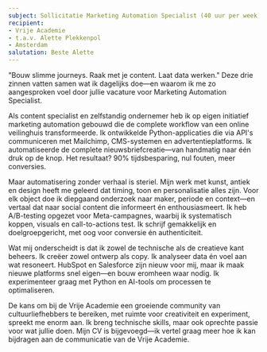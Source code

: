 ```yaml
---
subject: Sollicitatie Marketing Automation Specialist (40 uur per week)
recipient:
- Vrije Academie
- t.a.v. Alette Plekkenpol
- Amsterdam
salutation: Beste Alette
---
```


"Bouw slimme journeys. Raak met je content. Laat data werken." Deze drie zinnen vatten samen wat ik dagelijks doe—en waarom ik me zo aangesproken voel door jullie vacature voor Marketing Automation Specialist.

Als content specialist en zelfstandig ondernemer heb ik op eigen initiatief marketing automation gebouwd die de complete workflow van een online veilinghuis transformeerde. Ik ontwikkelde Python-applicaties die via API's communiceren met Mailchimp, CMS-systemen en advertentieplatforms. Ik automatiseerde de complete nieuwsbriefcreatie—van handmatig naar één druk op de knop. Het resultaat? 90% tijdsbesparing, nul fouten, meer conversies.

Maar automatisering zonder verhaal is steriel. Mijn werk met kunst, antiek en design heeft me geleerd dat timing, toon en personalisatie alles zijn. Voor elk object doe ik diepgaand onderzoek naar maker, periode en context—en vertaal dat naar social content die informeert én enthousiasmeert. Ik heb A/B-testing opgezet voor Meta-campagnes, waarbij ik systematisch koppen, visuals en call-to-actions test. Ik schrijf gemakkelijk en doelgroepgericht, met oog voor conversie én authenticiteit.

Wat mij onderscheidt is dat ik zowel de technische als de creatieve kant beheers. Ik creëer zowel ontwerp als copy. Ik analyseer data én voel aan wat resoneert. HubSpot en Salesforce zijn nieuw voor mij, maar ik maak nieuwe platforms snel eigen—en bouw eromheen waar nodig. Ik experimenteer graag met Python en AI-tools om processen te optimaliseren.

De kans om bij de Vrije Academie een groeiende community van cultuurliefhebbers te bereiken, met ruimte voor creativiteit en experiment, spreekt me enorm aan. Ik breng technische skills, maar ook oprechte passie voor wat jullie doen. Mijn CV is bijgevoegd—ik vertel graag meer hoe ik kan bijdragen aan de communicatie van de Vrije Academie.